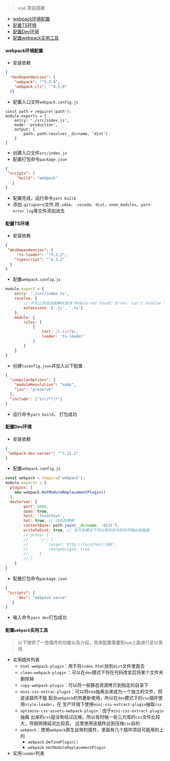 > vue 项目搭建

- [webpack环境配置](#webpack环境配置)
- [配置TS环境](#配置TS环境)
- [配置Dev环境](#配置Dev环境)
- [配置webpack实用工具](#配置webpack实用工具)



#### webpack环境配置

- 安装依赖

```json
{
  "devDependencies": {
    "webpack": "^5.3.0",
    "webpack-cli": "^4.5.0"
  }}
```

- 配置入口文件`webpack.config.js`

```javacript
const path = require('path');
module.exports = {
    entry: './src/index.js',
    mode: 'production',
    output: {
        path: path.resolve(__dirname, 'dist')
    }
}
```

- 创建入口文件`src/index.js`
- 配置打包命令`package.json`

```json
{
 "scripts": {
     "build": "webpack"
   } 
}
```

- 配置完成，运行命令`yarn build`
- 添加`.gitignore`文件,将`.idea`、`.vscode`、`dist`、`node_modules`、`yarn-error.log`等文件添加进去

#### 配置TS环境
- 安装依赖

```json
{
 "devDependencies": {
     "ts-loader": "^9.2.2",
    "typescript": "^4.3.2"
  }
}
```

- 配置`webpack.config.js`
```javascript
module.export = {
    entry: './src/index.ts',
    resolve: {
        // 不加上的话会报解析错误 Module not found: Error: Can't resolve './test'
        extensions: ['.js', '.ts']
    },
    module: {
        rules: [
            {
                test: /\.tsx?$/,
                loader: 'ts-loader'
            }
        ]
    }
}
```
- 创建`tsconfig.json`并加入以下配置
```json
{
  "compilerOptions": {
    "moduleResolution": "node",
    "jsx": "preserve"
  },
  "include": ["src/**/*"]
}
```
- 运行命令`yarn build`， 打包成功

#### 配置Dev环境
- 安装依赖
```json
{
 "webpack-dev-server": "^3.11.2"
}
```
- 配置`webpack.config.js`
```javascript
const webpack = require('webpack');
module.exports = {
  plugins: [
    new webpack.HotModuleReplacementPlugin()  
  ],
  devServer: {
        port: 8080,
        open: true,
        host: 'localhost',
        hot: true, // 开启热更新
        contentBase: path.join(__dirname, 'dist'),
        writeToDisk: true, // 在开发模式下可以将内存中的文件输出到磁盘
        // proxy: {
        //     '/': {
        //         target:'http://localhost:300',
        //         changeOrigin: true
        //     }
        // }
    }
}
```

- 配置打包命令`package.json`

```json
{
 "scripts": {
     "dev": "webpack serve"
   } 
}
```
- 输入命令`yarn dev`打包成功
#### 配置`webpack`实用工具
> 以下提供了一些插件的功能以及介绍，具体配置需要到`npm`上面进行足以查找
- 实用插件列表
    - `html-webpack-plugin`：用于将`index.html`放到`dist`文件里面去
    - `clean-webpack-plugin` ：可以在`dev`模式下将在代码改变后将某个文件夹删除掉
    - `copy-webpack-plugin`：可以将一些静态资源拷贝到指定的目录下
    - `mini-css-extrac-plugin`：可以将css抽离出来成为一个独立的文件，但是该插件不能
    配合`webpack`的热更新使用，所以在`dev`模式下的`css`插件使用`style-loader`，在
    生产环境下使用`mini-css-extract-plugin`抽取`css`
    - `optimize-css-assets-webpack-plugin`：由于`mini-css-extract-plugin`抽离
    出来的`css`是没有经过压缩，所以有时候一些三方库的`css`文件比较大，导致网络延迟比较高，
    这里使用该插件达到压缩`css`目的
    - `webpack`：使用`webpack`原生自带的插件，里面有几个插件项目可能用的上的
        - `webpack.DefinePlugin()`
        - `webpack.HotModuleReplacementPlugin`
- 实用`loader`列表